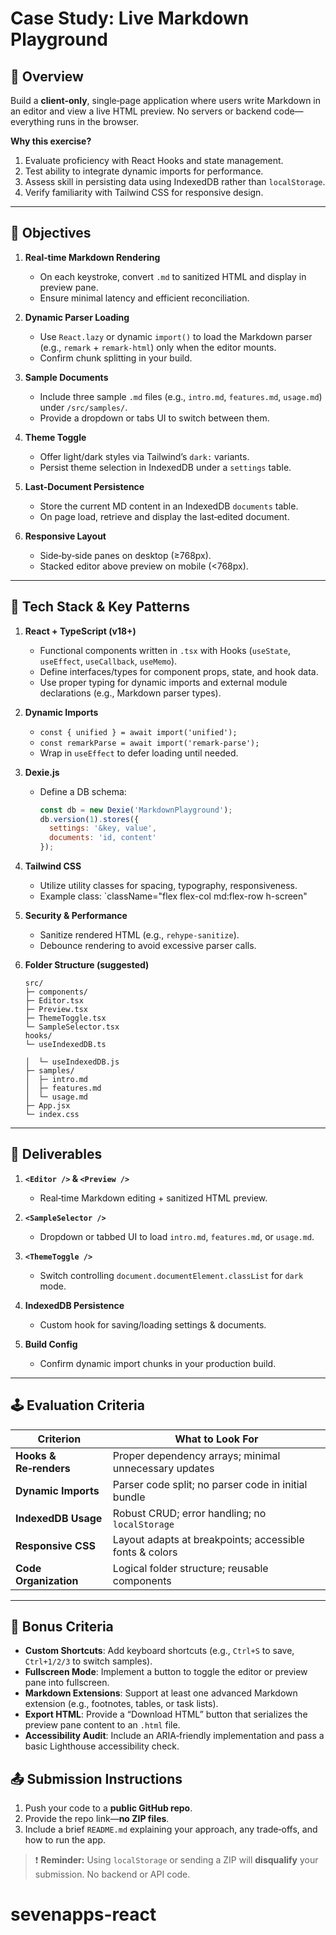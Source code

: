 # Case Study: Live Markdown Playground

## 📄 Overview
Build a **client‑only**, single‑page application where users write Markdown in an editor and view a live HTML preview. No servers or backend code—everything runs in the browser.

**Why this exercise?**
1. Evaluate proficiency with React Hooks and state management.  
2. Test ability to integrate dynamic imports for performance.  
3. Assess skill in persisting data using IndexedDB rather than `localStorage`.  
4. Verify familiarity with Tailwind CSS for responsive design.

---

## 🎯 Objectives
1. **Real‑time Markdown Rendering**  
   - On each keystroke, convert `.md` to sanitized HTML and display in preview pane.  
   - Ensure minimal latency and efficient reconciliation.

2. **Dynamic Parser Loading**  
   - Use `React.lazy` or dynamic `import()` to load the Markdown parser (e.g., `remark` + `remark-html`) only when the editor mounts.  
   - Confirm chunk splitting in your build.

3. **Sample Documents**  
   - Include three sample `.md` files (e.g., `intro.md`, `features.md`, `usage.md`) under `/src/samples/`.  
   - Provide a dropdown or tabs UI to switch between them.

4. **Theme Toggle**  
   - Offer light/dark styles via Tailwind’s `dark:` variants.  
   - Persist theme selection in IndexedDB under a `settings` table.

5. **Last‑Document Persistence**  
   - Store the current MD content in an IndexedDB `documents` table.  
   - On page load, retrieve and display the last‑edited document.

6. **Responsive Layout**  
   - Side‑by‑side panes on desktop (≥768px).  
   - Stacked editor above preview on mobile (<768px).

---

## 🧰 Tech Stack & Key Patterns
1. **React + TypeScript (v18+)**
   - Functional components written in `.tsx` with Hooks (`useState`, `useEffect`, `useCallback`, `useMemo`).
   - Define interfaces/types for component props, state, and hook data.
   - Use proper typing for dynamic imports and external module declarations (e.g., Markdown parser types).

2. **Dynamic Imports**
   - `const { unified } = await import('unified');`
   - `const remarkParse = await import('remark-parse');`
   - Wrap in `useEffect` to defer loading until needed.

3. **Dexie.js**
   - Define a DB schema:
     ```js
     const db = new Dexie('MarkdownPlayground');
     db.version(1).stores({
       settings: '&key, value',
       documents: 'id, content'
     });
     ```

4. **Tailwind CSS**
   - Utilize utility classes for spacing, typography, responsiveness.  
   - Example class: `className="flex flex-col md:flex-row h-screen"

5. **Security & Performance**
   - Sanitize rendered HTML (e.g., `rehype-sanitize`).  
   - Debounce rendering to avoid excessive parser calls.

6. **Folder Structure (suggested)**
   ```plaintext
   src/
   ├─ components/
   ├─ Editor.tsx
   ├─ Preview.tsx
   ├─ ThemeToggle.tsx
   └─ SampleSelector.tsx
   hooks/
   └─ useIndexedDB.ts

   │  └─ useIndexedDB.js
   ├─ samples/
   │  ├─ intro.md
   │  ├─ features.md
   │  └─ usage.md
   ├─ App.jsx
   └─ index.css
   ```

---

## 🚀 Deliverables
1. **`<Editor />` & `<Preview />`**
   - Real‑time Markdown editing + sanitized HTML preview.  

2. **`<SampleSelector />`**
   - Dropdown or tabbed UI to load `intro.md`, `features.md`, or `usage.md`.

3. **`<ThemeToggle />`**
   - Switch controlling `document.documentElement.classList` for `dark` mode.  

4. **IndexedDB Persistence**
   - Custom hook for saving/loading settings & documents.  

5. **Build Config**
   - Confirm dynamic import chunks in your production build.

---

## 🕹️ Evaluation Criteria
| Criterion                   | What to Look For                              |
|-----------------------------|-----------------------------------------------|
| **Hooks & Re‑renders**      | Proper dependency arrays; minimal unnecessary updates |
| **Dynamic Imports**         | Parser code split; no parser code in initial bundle |
| **IndexedDB Usage**         | Robust CRUD; error handling; no `localStorage`    |
| **Responsive CSS**          | Layout adapts at breakpoints; accessible fonts & colors |
| **Code Organization**       | Logical folder structure; reusable components     |

---

## 🎁 Bonus Criteria
- **Custom Shortcuts**: Add keyboard shortcuts (e.g., `Ctrl+S` to save, `Ctrl+1/2/3` to switch samples).
- **Fullscreen Mode**: Implement a button to toggle the editor or preview pane into fullscreen.
- **Markdown Extensions**: Support at least one advanced Markdown extension (e.g., footnotes, tables, or task lists).
- **Export HTML**: Provide a “Download HTML” button that serializes the preview pane content to an `.html` file.
- **Accessibility Audit**: Include an ARIA‑friendly implementation and pass a basic Lighthouse accessibility check.

## 📤 Submission Instructions
1. Push your code to a **public GitHub repo**.  
2. Provide the repo link—**no ZIP files**.  
3. Include a brief `README.md` explaining your approach, any trade‑offs, and how to run the app.  

> ❗ **Reminder:** Using `localStorage` or sending a ZIP will **disqualify** your submission. No backend or API code.

# sevenapps-react
